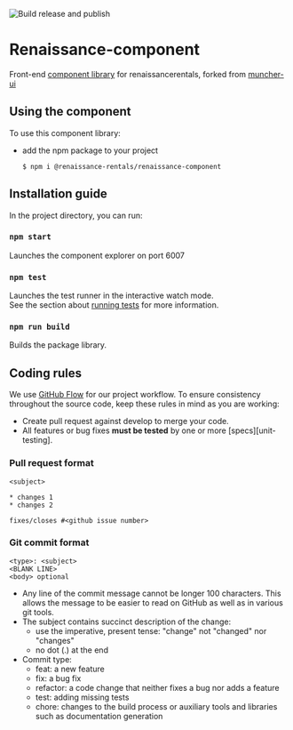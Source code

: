 ![Build release and publish](https://github.com/renaissancerentals/renaissance-component/workflows/Build%20release%20and%20publish/badge.svg) 
# Renaissance-component  
Front-end [component library](https://renaissancerentals.github.io/renaissance-component/) for renaissancerentals, forked from [muncher-ui](https://github.com/contentmunch/muncher-ui)

## Using the component
To use this component library:

* add the npm package to your project
    ```
    $ npm i @renaissance-rentals/renaissance-component
    ```
  
## Installation guide
In the project directory, you can run:

### `npm start`
Launches the component explorer on port 6007

### `npm test`

Launches the test runner in the interactive watch mode.<br />
See the section about [running tests](https://facebook.github.io/create-react-app/docs/running-tests) for more information.

### `npm run build`

Builds the package library.

## Coding rules
We use [GitHub Flow](https://guides.github.com/introduction/flow/) for our project workflow.
To ensure consistency throughout the source code, keep these rules in mind as you are working:

* Create pull request against develop to merge your code.
* All features or bug fixes **must be tested** by one or more [specs][unit-testing].

### Pull request format

```
<subject>

* changes 1
* changes 2

fixes/closes #<github issue number>

```

### Git commit format

```
<type>: <subject>
<BLANK LINE> 
<body> optional
```
* Any line of the commit message cannot be longer 100 characters. This allows the message to be easier to read on GitHub as well as in various git tools.
* The subject contains succinct description of the change:
    * use the imperative, present tense: "change" not "changed" nor "changes"
    * no dot (.) at the end
* Commit type:
    * feat: a new feature
    * fix: a bug fix
    * refactor: a code change that neither fixes a bug nor adds a feature
    * test: adding missing tests
    * chore: changes to the build process or auxiliary tools and libraries such as documentation generation



